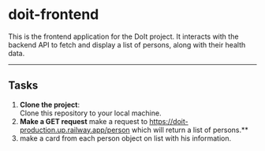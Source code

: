 # doit-frontend
This is the frontend application for the DoIt project. It interacts with the backend API to fetch and display a list of persons, along with their health data.

---

## Tasks

1. **Clone the project**:  
   Clone this repository to your local machine.
2. **Make a GET request**
   make a request to https://doit-production.up.railway.app/person which will return a list of persons.**
3. make a card from each person object on list with his information. 
